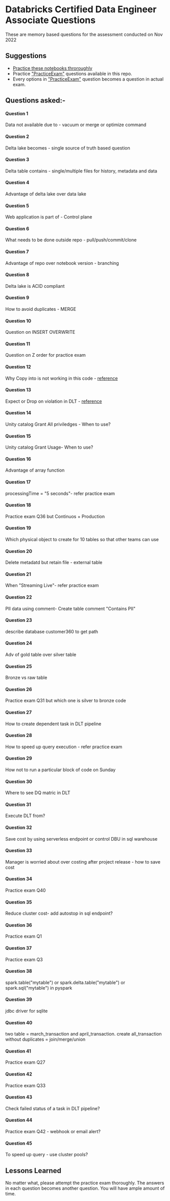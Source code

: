 
# Databricks Certified Data Engineer Associate Questions

These are memory based questions for the assessment conducted on Nov 2022


## Suggestions

- [Practice these notebooks throroughly](https://github.com/databricks-academy/data-engineering-with-databricks-english)
- Practice ["PracticeExam"](/PracticeExam-DataEngineerAssociate.pdf) questions available in this repo.
- Every options in ["PracticeExam"](/PracticeExam-DataEngineerAssociate.pdf) question becomes a question in actual exam.



## Questions asked:-

#### Question 1
Data not available due to - vacuum or merge or optimize command
#### Question 2
Delta lake becomes - single source of truth based question
#### Question 3
Delta table contains - single/multiple files for history, metadata and data
#### Question 4
Advantage of delta lake over data lake
#### Question 5
Web application is part of - Control plane
#### Question 6
What needs to be done outside repo - pull/push/commit/clone
#### Question 7
Advantage of repo over notebook version - branching
#### Question 8
Delta lake is ACID compliant
#### Question 9
How to avoid duplicates - MERGE
#### Question 10
Question on INSERT OVERWRITE
#### Question 11
Question on Z order for practice exam
#### Question 12
Why Copy into is not working in this code - [reference](https://docs.databricks.com/sql/language-manual/delta-copy-into.html)
#### Question 13
Expect or Drop on violation in DLT - [reference](https://docs.databricks.com/workflows/delta-live-tables/delta-live-tables-expectations.html)
#### Question 14
Unity catalog Grant All priviledges - When to use?
#### Question 15
Unity catalog Grant Usage- When to use?
#### Question 16
Advantage of array function
#### Question 17
processingTime = "5 seconds"- refer practice exam
#### Question 18
Practice exam Q36 but Continuos + Production
#### Question 19
Which physical object to create for 10 tables so that other teams can use
#### Question 20
Delete metadatd but retain file - external table
#### Question 21
When "Streaming Live"- refer practice exam
#### Question 22
PII data using comment- Create table <tbl> comment "Contains PII"
#### Question 23
describe database customer360 to get path
#### Question 24
Adv of gold table over silver table
#### Question 25
Bronze vs raw table
#### Question 26
Practice exam Q31 but which one is silver to bronze code
#### Question 27
How to create dependent task in DLT pipeline
#### Question 28
How to speed up query execution - refer practice exam
#### Question 29
How not to run a particular block of code on Sunday
#### Question 30
Where to see DQ matric in DLT
#### Question 31
Execute DLT from?
#### Question 32
Save cost by using serverless endpoint or control DBU in sql warehouse
#### Question 33
Manager is worried about over costing after project release - how to save cost
#### Question 34
Practice exam Q40
#### Question 35
Reduce cluster cost- add autostop in sql endpoint?
#### Question 36
Practice exam Q1
#### Question 37
Practice exam Q3
#### Question 38
spark.table("mytable") or spark.delta.table("mytable") or spark.sql("mytable") in pyspark
#### Question 39
jdbc driver for sqlite
#### Question 40
two table = march_transaction and april_transaction. create all_transaction without duplicates = join/merge/union
#### Question 41
Practice exam Q27
#### Question 42
Practice exam Q33
#### Question 43
Check failed status of a task in DLT pipeline?
#### Question 44
Practice exam Q42 - webhook or email alert?
#### Question 45
To speed up query - use cluster pools?


## Lessons Learned

No matter what, please attempt the practice exam thoroughly. The answers in each question becomes another question. You will have ample amount of time.
